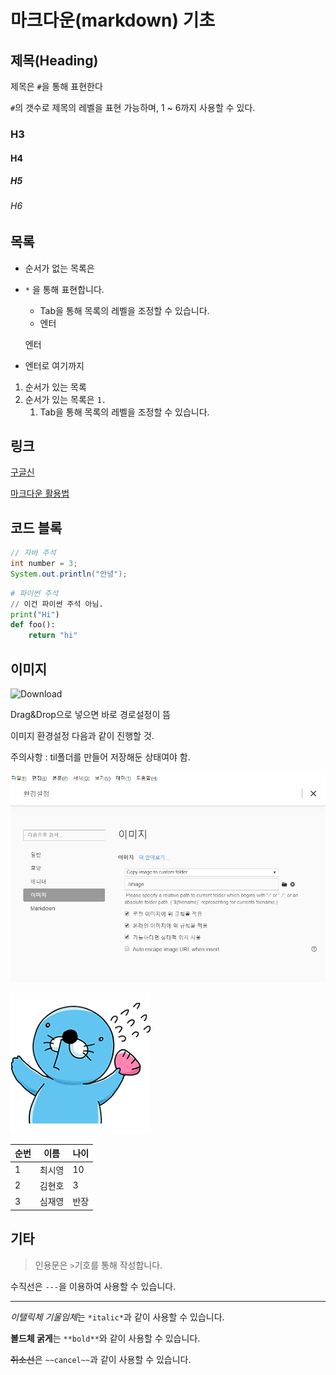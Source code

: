 # 마크다운(markdown) 기초

## 제목(Heading)

제목은 `#`을 통해 표현한다

`#`의 갯수로 제목의 레벨을 표현 가능하며, 1 ~ 6까지 사용할 수 있다.

### H3

#### H4

##### H5

###### H6

## 목록

* 순서가 없는 목록은

* `*` 을 통해 표현합니다.

  * Tab을 통해 목록의 레벨을 조정할 수 있습니다.
  * 엔터

  엔터

* 엔터로 여기까지

1. 순서가 있는 목록
2. 순서가 있는 목록은 `1.`
   1. Tab을 통해 목록의 레벨을 조정할 수 있습니다.

## 링크

[구글신](https://google.com)

[마크다운 활용법](https://guides.github.com/features/mastering-markdown/)

## 코드 블록

```java
// 자바 주석
int number = 3;
System.out.println("안녕");
```

```python
# 파이썬 주석
// 이건 파이썬 주석 아님.
print("Hi")
def foo():
    return "hi"
```

## 이미지

![Download](C:\Users\student\Downloads\Download.png)

Drag&Drop으로 넣으면 바로 경로설정이 뜸

이미지 환경설정 다음과 같이 진행할 것.

주의사항 : til폴더를 만들어 저장해둔 상태여야 함.

![image-20191216231651900](image/image-20191216231651900.png)

![Download](image/Download.png)

| 순번 | 이름   | 나이 |
| ---- | ------ | ---- |
| 1    | 최시영 | 10   |
| 2    | 김현호 | 3    |
| 3    | 심재영 | 반장 |

## 기타

> 인용문은 `>`기호를 통해 작성합니다.

수직선은 `---`을 이용하여 사용할 수 있습니다.

---

*이탤릭체 기울임체*는 `*italic*`과 같이 사용할 수 있습니다.

**볼드체 굵게**는 `**bold**`와 같이 사용할 수 있습니다.

~~취소선~~은 `~~cancel~~`과 같이 사용할 수 있습니다.

